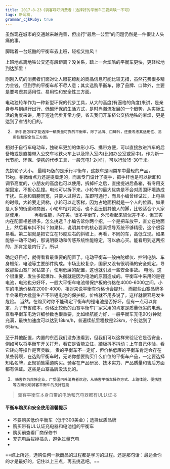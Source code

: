 ```yaml
---
title: 2017-8-23《骑客呼吁消费者：选择好的平衡车三要素缺一不可》
tags: 新闻稿,
grammar_cjkRuby: true
---
```

虽然现在城市的交通越来越完善，但出行“最后一公里”的问题仍然是一件很让人头痛的事。

脚踏着一台炫酷的平衡车去上班，轻松又拉风！

上班地点离地铁公交还有段距离？没关系，踏上一台炫酷的平衡车更快，更轻松地到达那里！

刚刚入坑的消费者们面对让人眼花缭乱的商品信息可能比较无措，虽然花费很多精力金钱，但到手的平衡车却不尽人意；其实选购平衡车，除了品牌、口碑外，主要是要考虑其适用性、易用性和安全性三方面。

电动独轮车作为一种新型环保的代步工具，从大的高度(有逼格的角度)来讲，是亲身参与到绿行出行、低碳环保的生活方式，是时尚潮流发展的一个趋势，从实际生活的角度来讲，用于短途代步非常方便，省去我们开车挤公交挤地铁的麻烦，更是达到了省钱的目的。




2.  	新手要怎样才能选择一辆质量可靠的平衡车，除了品牌、口碑外，还要考虑其适用性、易用性和安全性三方面。



相对于自行车电动车，独轮车更加的体形小巧、携带方便，可以直接放进汽车的后备箱或是直接带入公交车地铁火车上以及拎入室内(比如办公室或家中)。作为新一代节能、环保、便携的代步工具，一般充电1-2小时，可以行驶15-30千米。



先挑轮子大小。 最精巧版的是乐行平衡车，这款车是同类车中最轻的产品，15kg，稍微给点力还是提着走的，而且专门设计了提手，把手杆也是可以拆卸和调节高度的，小朋友的高度也可以使用，拆掉杆之后，直接提进后备箱，有专用支架固定，不担心乱撞。电池可以拆下来。小轮车的最大优势是不会对周围环境造成干扰。车身和肩膀同宽，只要人过得去，车即可通行，而且小编曾经试过，上电梯的时候，大轮要走货梯，小轮可以走客梯，因为占地面积就是一个人的位置。如果是人多的街道和商圈，小轮车相对灵活，也不会压倒其他人的脚，比较适合个人家庭使用。
　　
再看性能，内在美。很多平衡车，外形看起来貌似差不多，但其实内在配置相差很多。怎么挑选？小编告诉你两个招，一个是把车放平，直立在地面上，然后看车抖不抖？如果抖，说明其中的核心要素惯导系统不够精密，这个很容易看。第二招就是把它立在15度左右的斜坡上，再看，不同的车，高低立现。如果能够一动不动的，那说明驱动和传感系统性能稳定，可以放心买。能看用到这两招的，那肯定是内行了。所以
　　


确定好目标，就得看看最重要的配置了。电动平衡车一般由陀螺仪、控制电脑、车身框架、电池等主要部件购成。市场比较复杂，国家又没有很明确的安全规定，导致那些山寨厂家钻空子，使用低廉的配置，这也就引发一些安全事故。
电池，这个很重要，发生多起爆炸、失衡就是因为电池的原因造成的。平衡车中采用的是锂电池，电池也分好坏，一般大平衡车电池带保护板的价格在4000-6000之间，小车的电池价格在2000-4000，相对来说平衡车价格也会提升。
而那些山寨品牌多半会采用大批量生产不带锂电池的保护板，价格就不用多说了，这样就很容易发生危险。
当然，在购买时你不能确定平衡车的锂电池是否好坏，但有一点可以肯定，为了节省成本，价格比较低的山寨平衡车厂家采用的肯定是质量低劣的电池。
查看平衡车电池详细参数也很重要，比如续航能力好，一般平衡车充电90分钟就充满，最快加速度可以达到18km/h，普遍续航里程数是23km，个别达到了65km。

至于其他配置，内置的东西我们没办法看到，但我们可以这样来验证它是否安全，例如可以将平衡车开关打开，看它是否能立住，踏板抖不抖动；上车自己体验，看它转向等操作是否灵敏。
贵的平衡车不一定好，但价格低廉的平衡车肯定会存在某些弱项，在选购平衡车时，无论你想要购买什么价位的平衡车产品，一定要选择知名名牌，正规销售渠道购买。骑客在产品研发、技术实力、产品质量和售后方面都有保证。这些是山寨品牌没法比的。




3.  	骑客作为民族企业，广受国内外消费者欢迎，从骑客平衡车操作方式、上路体验、便携性等方面说明骑客平衡车的良好性能



> 骑客平衡车本身自带的电池和充电器都有UL认证书

#### 平衡车购买和安全使用温馨提示 
* 不要购买低价平衡车（低于300美金）；选择优质品牌 
* 购买带有UL认证充电器和电池组的平衡车 
* 购买前查看厂商保修书 
* 充完电后拔掉插头，避免过量充电
* 

==综上所述，选购任何一款商品的过程都是学习的过程。还是那句话：最适合你的才是最好的，记住以上三点，再去挑选吧。==